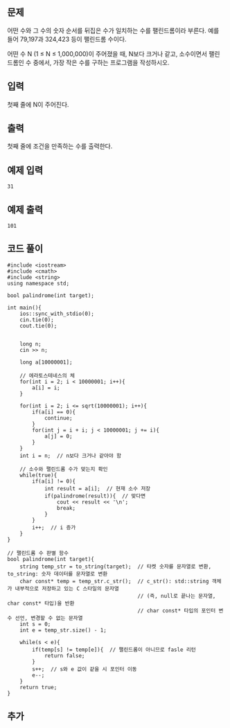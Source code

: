## 문제 
어떤 수와 그 수의 숫자 순서를 뒤집은 수가 일치하는 수를 팰린드롬이라 부른다. 예를 들어 79,197과 324,423 등이 팰린드롬 수이다.

어떤 수 N (1 ≤ N ≤ 1,000,000)이 주어졌을 때, N보다 크거나 같고, 소수이면서 팰린드롬인 수 중에서, 가장 작은 수를 구하는 프로그램을 작성하시오.
## 입력
첫째 줄에 N이 주어진다.


## 출력
첫째 줄에 조건을 만족하는 수를 출력한다.


## 예제 입력 
```
31
```

## 예제 출력  
```
101
```
## 코드 풀이
```
#include <iostream>
#include <cmath>
#include <string>
using namespace std;

bool palindrome(int target);

int main(){
    ios::sync_with_stdio(0);
    cin.tie(0);
    cout.tie(0);
    
    
    long n;
    cin >> n;
    
    long a[10000001];
    
    // 에라토스테네스의 체
    for(int i = 2; i < 10000001; i++){
        a[i] = i;
    }
    
    for(int i = 2; i <= sqrt(10000001); i++){
        if(a[i] == 0){
            continue;
        }
        for(int j = i + i; j < 10000001; j += i){
            a[j] = 0;
        }
    }
    int i = n;  // n보다 크거나 같아야 함
    
    // 소수와 팰린드롬 수가 맞는지 확인
    while(true){
        if(a[i] != 0){
            int result = a[i];  // 현재 소수 저장
            if(palindrome(result)){  // 맞다면
                cout << result << '\n';
                break;
            }  
        }
        i++;  // i 증가
    }
}

// 팰린드롬 수 판별 함수
bool palindrome(int target){
    string temp_str = to_string(target);  // 타켓 숫자를 문자열로 변환, to_string: 숫자 데이터를 문자열로 변환
    char const* temp = temp_str.c_str();  // c_str(): std::string 객체가 내부적으로 저장하고 있는 C 스타일의 문자열
                                          // (즉, null로 끝나는 문자열, char const* 타입)을 반환
                                          // char const* 타입의 포인터 변수 선언, 변경할 수 없는 문자열
    int s = 0;
    int e = temp_str.size() - 1;
    
    while(s < e){
        if(temp[s] != temp[e]){  // 팰린드롬이 아니므로 fasle 리턴
            return false;
        }
        s++;  // s와 e 값이 같을 시 포인터 이동
        e--;
    }
    return true;  
}
```
## 추가
